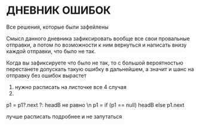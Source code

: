 # ДНЕВНИК ОШИБОК
Все решения, которые были зафейлены

Смысл данного дневника зафиксировать вообще все свои провальные отправки, а потом по возможности к ним вернуться и написать внизу каждой отправки, что было не так.

Когда вы зафиксируете что было не так, то с большой вероятностью перестанете допускать такую ошибку в дальнейшем, а значит и шанс на отправку без ошибок вырастет

1. нужно расписать на листочке все 4 случая
2.  
p1 = p1?.next ?: headB не равно \n
p1 = if (p1 == null) headB else p1.next
 
лучше расписать подробнее и не запутаться
 
